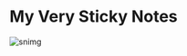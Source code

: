 # My Very Sticky Notes

![snimg](https://user-images.githubusercontent.com/23452999/45319872-f3ed2080-b538-11e8-9600-f27ffcfa7ac5.png)
